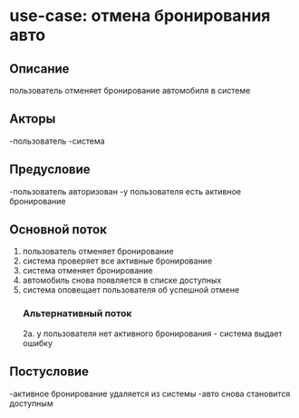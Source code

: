 # use-case: **отмена бронирования авто**

## Описание 
пользователь отменяет бронирование автомобиля в системе 

## Акторы 
-пользователь 
-система

## Предусловие
-пользователь авторизован
-у пользователя есть активное бронирование 

## Основной поток
1. пользователь отменяет бронирование
2. система проверяет все активные бронирование
3. система отменяет бронирование
4. автомобиль снова появляется в списке доступных
5. система оповещает пользователя об успешной отмене
    ### Альтернативный поток
    2а. у пользователя нет активного бронирования - система выдает ошибку

##  Постусловие
-активное бронирование удаляется из системы
-авто снова становится доступным
